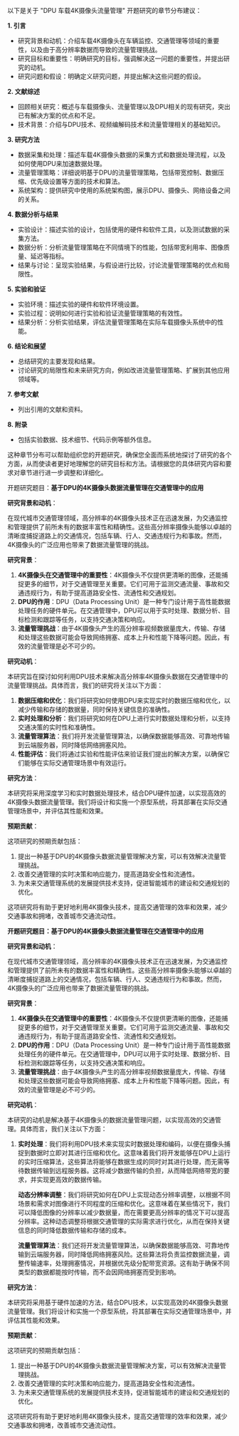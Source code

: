 
以下是关于 "DPU 车载4K摄像头流量管理" 开题研究的章节分布建议：

**1. 引言**

- 研究背景和动机：介绍车载4K摄像头在车辆监控、交通管理等领域的重要性，以及由于高分辨率数据而导致的流量管理挑战。
- 研究目标和重要性：明确研究的目标，强调解决这一问题的重要性，并提出研究的动机。
- 研究问题和假设：明确定义研究问题，并提出解决这些问题的假设。

**2. 文献综述**

- 回顾相关研究：概述与车载摄像头、流量管理以及DPU相关的现有研究，突出已有解决方案的优点和不足。
- 技术背景：介绍与DPU技术、视频编解码技术和流量管理相关的基础知识。

**3. 研究方法**

- 数据采集和处理：描述车载4K摄像头数据的采集方式和数据处理流程，以及如何使用DPU来加速数据处理。
- 流量管理策略：详细说明基于DPU的流量管理策略，包括带宽控制、数据压缩、优先级设置等方面的技术和算法。
- 系统架构：提供研究中使用的系统架构图，展示DPU、摄像头、网络设备之间的关系。

**4. 数据分析与结果**

- 实验设计：描述实验的设计，包括使用的硬件和软件工具，以及测试数据的采集方法。
- 数据分析：分析流量管理策略在不同情境下的性能，包括带宽利用率、图像质量、延迟等指标。
- 结果与讨论：呈现实验结果，与假设进行比较，讨论流量管理策略的优点和局限性。

**5. 实验和验证**

- 实验环境：描述实验的硬件和软件环境设置。
- 实验过程：说明如何进行实验和验证流量管理策略的有效性。
- 结果分析：分析实验结果，评估流量管理策略在实际车载摄像头系统中的性能。

**6. 结论和展望**

- 总结研究的主要发现和结果。
- 讨论研究的局限性和未来研究方向，例如改进流量管理策略、扩展到其他应用领域等。

**7. 参考文献**

- 列出引用的文献和资料。

**8. 附录**

- 包括实验数据、技术细节、代码示例等额外信息。

这种章节分布可以帮助组织您的开题研究，确保您全面而系统地探讨了研究的各个方面，从而使读者更好地理解您的研究目标和方法。请根据您的具体研究内容和要求对章节进行进一步调整和详细化。





开题研究题目：**基于DPU的4K摄像头数据流量管理在交通管理中的应用**

**研究背景和动机**：

在现代城市交通管理领域，高分辨率的4K摄像头技术正在迅速发展，为交通监控和管理提供了前所未有的数据丰富性和精确性。这些高分辨率摄像头能够以卓越的清晰度捕捉道路上的交通情况，包括车辆、行人、交通违规行为和事故。然而，4K摄像头的广泛应用也带来了数据流量管理的挑战。

**研究背景**：

1. **4K摄像头在交通管理中的重要性**：4K摄像头不仅提供更清晰的图像，还能捕捉更多的细节，对于交通管理至关重要。它们可用于监测交通流量、事故和交通违规行为，有助于提高道路安全性、流通性和交通规划。
2. **DPU的作用**：DPU（Data Processing Unit）是一种专门设计用于高性能数据处理任务的硬件单元。在交通管理中，DPU可以用于实时处理、数据分析、目标检测和跟踪等任务，以支持交通决策和响应。
3. **流量管理挑战**：由于4K摄像头产生的高分辨率视频数据量庞大，传输、存储和处理这些数据可能会导致网络拥塞、成本上升和性能下降等问题。因此，有效的流量管理是必不可少的。

**研究动机**：

本研究旨在探讨如何利用DPU技术来解决高分辨率4K摄像头数据在交通管理中的流量管理挑战。具体而言，我们的研究将关注以下方面：

1. **数据压缩和优化**：我们将研究如何使用DPU来实现实时的数据压缩和优化，以减少传输和存储的数据量，同时保持关键信息的准确性。
2. **实时处理和分析**：我们将研究如何在DPU上进行实时数据处理和分析，以支持交通决策的实时性和准确性。
3. **流量管理算法**：我们将开发流量管理算法，以确保数据能够高效、可靠地传输到云端服务器，同时降低网络拥塞风险。
4. **性能评估**：我们将通过实验和性能评估来验证我们提出的解决方案，以确保它们能够在实际交通管理场景中有效运行。

**研究方法**：

本研究将采用深度学习和实时数据处理技术，结合DPU硬件加速，以实现高效的4K摄像头数据流量管理。我们将设计和实施一个原型系统，将其部署在实际交通管理场景中，并评估其性能和效果。

**预期贡献**：

这项研究的预期贡献包括：

1. 提出一种基于DPU的4K摄像头数据流量管理解决方案，可以有效解决流量管理挑战。
2. 改善交通管理的实时决策和响应能力，提高道路安全性和流通性。
3. 为未来交通管理系统的发展提供技术支持，促进智能城市的建设和交通规划的优化。

这项研究将有助于更好地利用4K摄像头技术，提高交通管理的效率和效果，减少交通事故和拥堵，改善城市交通流动性。









**开题研究题目：基于DPU的4K摄像头数据流量管理在交通管理中的应用**

**研究背景和动机**：

在现代城市交通管理领域，高分辨率的4K摄像头技术正在迅速发展，为交通监控和管理提供了前所未有的数据丰富性和精确性。这些高分辨率摄像头能够以卓越的清晰度捕捉道路上的交通情况，包括车辆、行人、交通违规行为和事故。然而，4K摄像头的广泛应用也带来了数据流量管理的挑战。

**研究背景**：

1. **4K摄像头在交通管理中的重要性**：4K摄像头不仅提供更清晰的图像，还能捕捉更多的细节，对于交通管理至关重要。它们可用于监测交通流量、事故和交通违规行为，有助于提高道路安全性、流通性和交通规划。
2. **DPU的作用**：DPU（Data Processing Unit）是一种专门设计用于高性能数据处理任务的硬件单元。在交通管理中，DPU可以用于实时处理、数据分析、目标检测和跟踪等任务，以支持交通决策和响应。
3. **流量管理挑战**：由于4K摄像头产生的高分辨率视频数据量庞大，传输、存储和处理这些数据可能会导致网络拥塞、成本上升和性能下降等问题。因此，有效的流量管理是必不可少的。

**研究动机**：

本研究的动机是解决基于4K摄像头的数据流量管理问题，以实现高效的交通管理。具体而言，我们关注以下方面：

1. **实时处理**：我们将利用DPU技术来实现实时数据处理和编码，以便在摄像头捕捉到数据时立即对其进行压缩和优化。这意味着我们将开发能够在DPU上运行的实时压缩算法，这些算法将能够在数据生成的同时对其进行处理，而无需等待数据传输到远程服务器。这将减少数据传输的负担，从而降低网络带宽的要求，并实现更高效的数据传输。

   **动态分辨率调整**：我们将研究如何在DPU上实现动态分辨率调整，以根据不同场景和需求对图像进行不同程度的压缩和优化。这意味着在某些情况下，我们可以降低图像的分辨率以减少数据量，而在需要更高分辨率的情况下可以提高分辨率。这种动态调整将根据交通管理的实际需求进行优化，从而在保持关键信息的同时降低数据传输和存储的成本。

   **流量管理算法**：我们还将开发流量管理算法，以确保数据能够高效、可靠地传输到云端服务器，同时降低网络拥塞风险。这些算法将负责监控数据流量，调整传输速率，处理拥塞情况，并根据优先级分配带宽资源。这有助于确保不同类型的数据都能按时传输，而不会因网络拥塞而受到影响。

**研究方法**：

本研究将采用基于硬件加速的方法，结合DPU技术，以实现高效的4K摄像头数据流量管理。我们将设计和实施一个原型系统，将其部署在实际交通管理场景中，并评估其性能和效果。

**预期贡献**：

这项研究的预期贡献包括：

1. 提出一种基于DPU的4K摄像头数据流量管理解决方案，可以有效解决流量管理挑战。
2. 改善交通管理的实时决策和响应能力，提高道路安全性和流通性。
3. 为未来交通管理系统的发展提供技术支持，促进智能城市的建设和交通规划的优化。

这项研究将有助于更好地利用4K摄像头技术，提高交通管理的效率和效果，减少交通事故和拥堵，改善城市交通流动性。